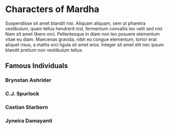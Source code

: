 # Characters of Mardha

Suspendisse sit amet blandit nisi. Aliquam aliquam, sem ut pharetra vestibulum, quam tellus hendrerit nisl, fermentum convallis leo velit sed nisl. Nam sit amet libero orci. Pellentesque in diam non leo posuere elementum vitae eu diam. Maecenas gravida, nibh eu congue elementum, tortor erat aliquet risus, a mattis orci ligula sit amet eros. Integer sit amet elit nec ipsum blandit pretium non vestibulum tellus.

## Famous Individuals

### Brynstan Ashrider

### C.J. Spurlock

### Castian Starborn

### Jyneira Damayanti